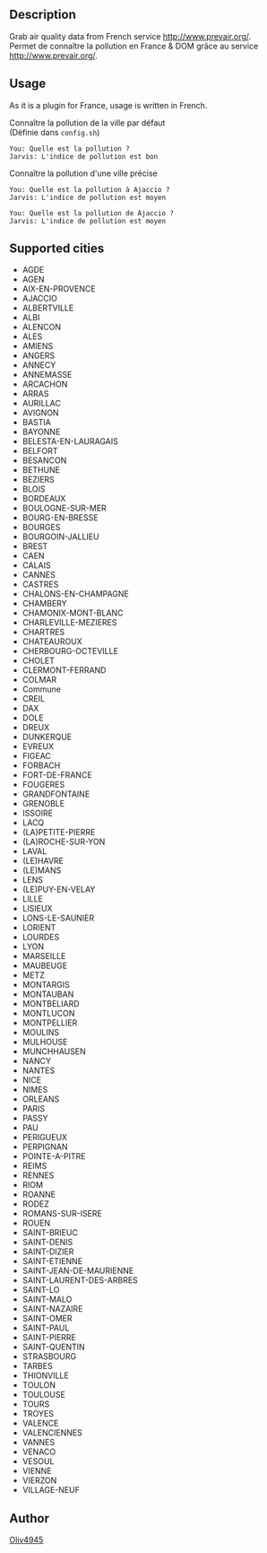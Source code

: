 <!---
IMPORTANT
=========
This README.md is displayed in the WebStore as well as within Jarvis app
Please do not change the structure of this file
Fill-in Description, Usage & Author sections
Make sure to rename the [en] folder into the language code your plugin is written in (ex: fr, es, de, it...)
For multi-language plugin:
- clone the language directory and translate commands/functions.sh
- optionally write the Description / Usage sections in several languages
-->
## Description
Grab air quality data from French service http://www.prevair.org/.  
Permet de connaître la pollution en France & DOM grâce au service http://www.prevair.org/.

## Usage
As it is a plugin for France, usage is written in French.

Connaître la pollution de la ville par défaut  
(Définie dans `config.sh`)
```
You: Quelle est la pollution ?
Jarvis: L'indice de pollution est bon
```

Connaître la pollution d'une ville précise
```
You: Quelle est la pollution à Ajaccio ?
Jarvis: L'indice de pollution est moyen

You: Quelle est la pollution de Ajaccio ?
Jarvis: L'indice de pollution est moyen
```

## Supported cities
 - AGDE
 - AGEN
 - AIX-EN-PROVENCE
 - AJACCIO
 - ALBERTVILLE
 - ALBI
 - ALENCON
 - ALES
 - AMIENS
 - ANGERS
 - ANNECY
 - ANNEMASSE
 - ARCACHON
 - ARRAS
 - AURILLAC
 - AVIGNON
 - BASTIA
 - BAYONNE
 - BELESTA-EN-LAURAGAIS
 - BELFORT
 - BESANCON
 - BETHUNE
 - BEZIERS
 - BLOIS
 - BORDEAUX
 - BOULOGNE-SUR-MER
 - BOURG-EN-BRESSE
 - BOURGES
 - BOURGOIN-JALLIEU
 - BREST
 - CAEN
 - CALAIS
 - CANNES
 - CASTRES
 - CHALONS-EN-CHAMPAGNE
 - CHAMBERY
 - CHAMONIX-MONT-BLANC
 - CHARLEVILLE-MEZIERES
 - CHARTRES
 - CHATEAUROUX
 - CHERBOURG-OCTEVILLE
 - CHOLET
 - CLERMONT-FERRAND
 - COLMAR
 - Commune
 - CREIL
 - DAX
 - DOLE
 - DREUX
 - DUNKERQUE
 - EVREUX
 - FIGEAC
 - FORBACH
 - FORT-DE-FRANCE
 - FOUGERES
 - GRANDFONTAINE
 - GRENOBLE
 - ISSOIRE
 - LACQ
 - (LA)PETITE-PIERRE
 - (LA)ROCHE-SUR-YON
 - LAVAL
 - (LE)HAVRE
 - (LE)MANS
 - LENS
 - (LE)PUY-EN-VELAY
 - LILLE
 - LISIEUX
 - LONS-LE-SAUNIER
 - LORIENT
 - LOURDES
 - LYON
 - MARSEILLE
 - MAUBEUGE
 - METZ
 - MONTARGIS
 - MONTAUBAN
 - MONTBELIARD
 - MONTLUCON
 - MONTPELLIER
 - MOULINS
 - MULHOUSE
 - MUNCHHAUSEN
 - NANCY
 - NANTES
 - NICE
 - NIMES
 - ORLEANS
 - PARIS
 - PASSY
 - PAU
 - PERIGUEUX
 - PERPIGNAN
 - POINTE-A-PITRE
 - REIMS
 - RENNES
 - RIOM
 - ROANNE
 - RODEZ
 - ROMANS-SUR-ISERE
 - ROUEN
 - SAINT-BRIEUC
 - SAINT-DENIS
 - SAINT-DIZIER
 - SAINT-ETIENNE
 - SAINT-JEAN-DE-MAURIENNE
 - SAINT-LAURENT-DES-ARBRES
 - SAINT-LO
 - SAINT-MALO
 - SAINT-NAZAIRE
 - SAINT-OMER
 - SAINT-PAUL
 - SAINT-PIERRE
 - SAINT-QUENTIN
 - STRASBOURG
 - TARBES
 - THIONVILLE
 - TOULON
 - TOULOUSE
 - TOURS
 - TROYES
 - VALENCE
 - VALENCIENNES
 - VANNES
 - VENACO
 - VESOUL
 - VIENNE
 - VIERZON
 - VILLAGE-NEUF

## Author
[Oliv4945](http://iopush.net)
